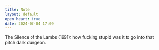 ```yaml
---
title: Note
layout: default
open_heart: true
date: 2024-07-04 17:09
---
```


The Silence of the Lambs (1991): how fucking stupid was it to go into that pitch dark dungeon. 
